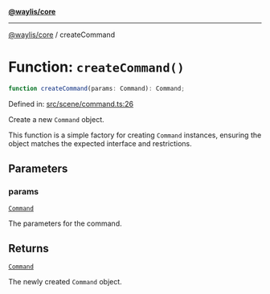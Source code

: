 [**@waylis/core**](../index.md)

***

[@waylis/core](../index.md) / createCommand

# Function: `createCommand()`

```ts
function createCommand(params: Command): Command;
```

Defined in: [src/scene/command.ts:26](https://github.com/waylis/core/blob/cf814abeb0d255c46b018529492ef3597811d428/src/scene/command.ts#L26)

Create a new `Command` object.

This function is a simple factory for creating `Command` instances,
ensuring the object matches the expected interface and restrictions.

## Parameters

### params

[`Command`](../interfaces/Command.md)

The parameters for the command.

## Returns

[`Command`](../interfaces/Command.md)

The newly created `Command` object.
